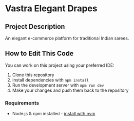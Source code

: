 # Vastra Elegant Drapes

## Project Description

An elegant e-commerce platform for traditional Indian sarees.

## How to Edit This Code

You can work on this project using your preferred IDE:

1. Clone this repository
2. Install dependencies with `npm install`
3. Run the development server with `npm run dev`
4. Make your changes and push them back to the repository

### Requirements

- Node.js & npm installed - [install with nvm](https://github.com/nvm-sh/nvm#installing-and-updating)
